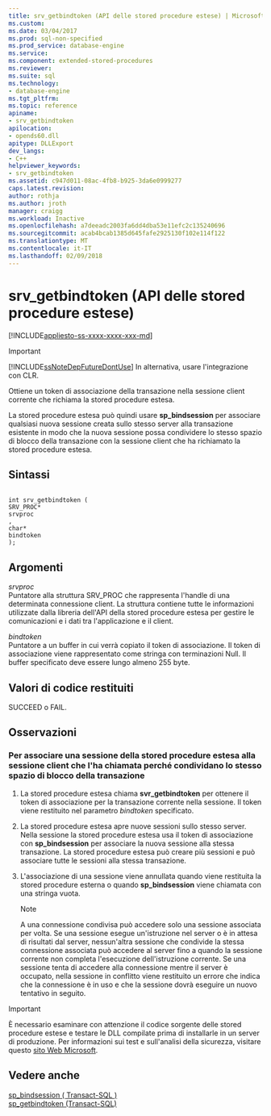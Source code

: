 ```yaml
---
title: srv_getbindtoken (API delle stored procedure estese) | Microsoft Docs
ms.custom: 
ms.date: 03/04/2017
ms.prod: sql-non-specified
ms.prod_service: database-engine
ms.service: 
ms.component: extended-stored-procedures
ms.reviewer: 
ms.suite: sql
ms.technology:
- database-engine
ms.tgt_pltfrm: 
ms.topic: reference
apiname:
- srv_getbindtoken
apilocation:
- opends60.dll
apitype: DLLExport
dev_langs:
- C++
helpviewer_keywords:
- srv_getbindtoken
ms.assetid: c947d011-08ac-4fb8-b925-3da6e0999277
caps.latest.revision: 
author: rothja
ms.author: jroth
manager: craigg
ms.workload: Inactive
ms.openlocfilehash: a7deeadc2003fa6dd4dba53e11efc2c135240696
ms.sourcegitcommit: acab4bcab1385d645fafe2925130f102e114f122
ms.translationtype: MT
ms.contentlocale: it-IT
ms.lasthandoff: 02/09/2018
---
```

# <a name="srvgetbindtoken-extended-stored-procedure-api"></a>srv_getbindtoken (API delle stored procedure estese)
[!INCLUDE[appliesto-ss-xxxx-xxxx-xxx-md](../../includes/appliesto-ss-xxxx-xxxx-xxx-md.md)]
    
> [!IMPORTANT]  
>  [!INCLUDE[ssNoteDepFutureDontUse](../../includes/ssnotedepfuturedontuse-md.md)] In alternativa, usare l'integrazione con CLR.  
  
 Ottiene un token di associazione della transazione nella sessione client corrente che richiama la stored procedure estesa.  
  
 La stored procedure estesa può quindi usare **sp_bindsession** per associare qualsiasi nuova sessione creata sullo stesso server alla transazione esistente in modo che la nuova sessione possa condividere lo stesso spazio di blocco della transazione con la sessione client che ha richiamato la stored procedure estesa.  
  
## <a name="syntax"></a>Sintassi  
  
```  
  
int srv_getbindtoken (  
SRV_PROC*  
srvproc  
,  
char*  
bindtoken  
);  
```  
  
## <a name="arguments"></a>Argomenti  
 *srvproc*  
 Puntatore alla struttura SRV_PROC che rappresenta l'handle di una determinata connessione client. La struttura contiene tutte le informazioni utilizzate dalla libreria dell'API della stored procedure estesa per gestire le comunicazioni e i dati tra l'applicazione e il client.  
  
 *bindtoken*  
 Puntatore a un buffer in cui verrà copiato il token di associazione. Il token di associazione viene rappresentato come stringa con terminazioni Null. Il buffer specificato deve essere lungo almeno 255 byte.  
  
## <a name="returns"></a>Valori di codice restituiti  
 SUCCEED o FAIL.  
  
## <a name="remarks"></a>Osservazioni  
  
### <a name="to-bind-an-extended-stored-procedure-session-to-the-client-session-that-called-it-so-they-share-the-same-transaction-lock-space"></a>Per associare una sessione della stored procedure estesa alla sessione client che l'ha chiamata perché condividano lo stesso spazio di blocco della transazione  
  
1.  La stored procedure estesa chiama **svr_getbindtoken** per ottenere il token di associazione per la transazione corrente nella sessione. Il token viene restituito nel parametro *bindtoken* specificato.  
  
2.  La stored procedure estesa apre nuove sessioni sullo stesso server. Nella sessione la stored procedure estesa usa il token di associazione con **sp_bindsession** per associare la nuova sessione alla stessa transazione. La stored procedure estesa può creare più sessioni e può associare tutte le sessioni alla stessa transazione.  
  
3.  L'associazione di una sessione viene annullata quando viene restituita la stored procedure esterna o quando **sp_bindsession** viene chiamata con una stringa vuota.  
  
    > [!NOTE]  
    >  A una connessione condivisa può accedere solo una sessione associata per volta. Se una sessione esegue un'istruzione nel server o è in attesa di risultati dal server, nessun'altra sessione che condivide la stessa connessione associata può accedere al server fino a quando la sessione corrente non completa l'esecuzione dell'istruzione corrente. Se una sessione tenta di accedere alla connessione mentre il server è occupato, nella sessione in conflitto viene restituito un errore che indica che la connessione è in uso e che la sessione dovrà eseguire un nuovo tentativo in seguito.  
  
> [!IMPORTANT]  
>  È necessario esaminare con attenzione il codice sorgente delle stored procedure estese e testare le DLL compilate prima di installarle in un server di produzione. Per informazioni sui test e sull'analisi della sicurezza, visitare questo [sito Web Microsoft](http://go.microsoft.com/fwlink/?LinkID=54761&amp;clcid=0x409http://msdn.microsoft.com/security/).  
  
## <a name="see-also"></a>Vedere anche  
 [sp_bindsession &#40; Transact-SQL &#41;](../../relational-databases/system-stored-procedures/sp-bindsession-transact-sql.md)   
 [sp_getbindtoken &#40;Transact-SQL&#41;](../../relational-databases/system-stored-procedures/sp-getbindtoken-transact-sql.md)  
  
  
